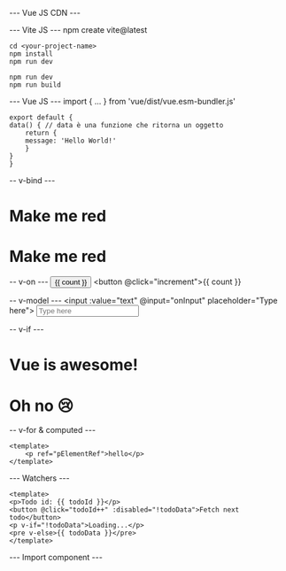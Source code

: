 --- Vue JS CDN ---
    <script src="https://unpkg.com/vue@3/dist/vue.global.js"></script>

--- Vite JS ---
    npm create vite@latest 

    cd <your-project-name>
    npm install
    npm run dev

    npm run dev
    npm run build


--- Vue JS ---
    import { ... } from 'vue/dist/vue.esm-bundler.js'

    export default {
    data() { // data è una funzione che ritorna un oggetto
        return {
        message: 'Hello World!'
        }
    }
    }


-- v-bind ---
    <h1 v-bind:class="titleClass">Make me red</h1>
    <h1 :class="titleClass">Make me red</h1>

-- v-on ---
    <button v-on:click="increment">{{ count }}</button>
    <button @click="increment">{{ count }}</button>

-- v-model ---
    <input :value="text" @input="onInput" placeholder="Type here">
    <input v-model="text" placeholder="Type here">

-- v-if ---
    <h1 v-if="awesome">Vue is awesome!</h1>
    <h1 v-else>Oh no 😢</h1>

-- v-for & computed ---
    <script>
    let id = 0

    export default {
    data() {
        return {
        newTodo: '',
        hideCompleted: false,
        todos: [
            { id: id++, text: 'Learn HTML', done: true },
            { id: id++, text: 'Learn JavaScript', done: true },
            { id: id++, text: 'Learn Vue', done: false }
        ]
        }
    },
    computed: {
        filteredTodos() {
        return this.hideCompleted
            ? this.todos.filter((t) => !t.done)
            : this.todos
        }
    },
    methods: {
        addTodo() {
        this.todos.push({ id: id++, text: this.newTodo, done: false })
        this.newTodo = ''
        },
        removeTodo(todo) {
        this.todos = this.todos.filter((t) => t !== todo)
        }
    }
    </script>

    <template>
    <form @submit.prevent="addTodo">
        <input v-model="newTodo" required placeholder="new todo">
        <button>Add Todo</button>
    </form>
    <ul>
        <li v-for="todo in filteredTodos" :key="todo.id">
        <input type="checkbox" v-model="todo.done">
        <span :class="{ done: todo.done }">{{ todo.text }}</span>
        <button @click="removeTodo(todo)">X</button>
        </li>
    </ul>
    <button @click="hideCompleted = !hideCompleted">
        {{ hideCompleted ? 'Show all' : 'Hide completed' }}
    </button>
    </template>

    <style>
    .done {
    text-decoration: line-through;
    }
    </style>


--- Template Ref ---
    <script>
    export default {
        mounted() {
            this.$refs.pElementRef.textContent = 'mounted!'
        }
    }
    </script>

    <template>
        <p ref="pElementRef">hello</p>
    </template>


--- Watchers ---
    <script>
    export default {
    data() {
        return {
        todoId: 1,
        todoData: null
        }
    },
    methods: {
        async fetchData() {
        this.todoData = null
        const res = await fetch(
            `https://jsonplaceholder.typicode.com/todos/${this.todoId}`
        )
        this.todoData = await res.json()
        }
    },
    mounted() {
        this.fetchData()
    },
    watch: {
        todoId() {
        this.fetchData()
        }
    }
    }
    </script>

    <template>
    <p>Todo id: {{ todoId }}</p>
    <button @click="todoId++" :disabled="!todoData">Fetch next todo</button>
    <p v-if="!todoData">Loading...</p>
    <pre v-else>{{ todoData }}</pre>
    </template>


--- Import component ---
    <script>
    import ChildComp from './ChildComp.vue'

    export default {
    components: {
        ChildComp
    },
    data() {
        return {
        greeting: 'Hello from parent'
        }
    }
    }
    </script>

    <template>
    <ChildComp :msg="greeting"/>
    </template>


--- Emit ---
    <script>
    import ChildComp from './ChildComp.vue'

    export default {
    components: {
        ChildComp
    },
    data() {
        return {
        childMsg: 'No child msg yet'
        }
    }
    }
    </script>

    <template>
    <ChildComp @response="(msg) => childMsg = msg" />
    <p>{{ childMsg }}</p>
    </template>

    <script>
    export default {
    emits: ['response'],
    created() {
        this.$emit('response', 'hello from child')
    }
    }
    </script>

    <template>
    <h2>Child component</h2>
    </template>